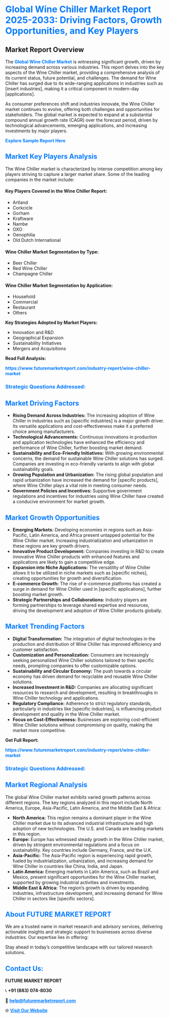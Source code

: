 <h1 style="color: #007BFF;">Global Wine Chiller Market Report 2025-2033: Driving Factors, Growth Opportunities, and Key Players</h1>

<section id="overview">
<h2>Market Report Overview</h2>
<p>The <a href="https://www.futuremarketreport.com/industry-report/wine-chiller-market" style="color: #007BFF; text-decoration: none;"><strong>Global Wine Chiller Market</strong></a> is witnessing significant growth, driven by increasing demand across various industries. This report delves into the key aspects of the Wine Chiller market, providing a comprehensive analysis of its current status, future potential, and challenges. The demand for Wine Chiller has surged due to its wide-ranging applications in industries such as [insert industries], making it a critical component in modern-day [applications].</p>
<p>As consumer preferences shift and industries innovate, the Wine Chiller market continues to evolve, offering both challenges and opportunities for stakeholders. The global market is expected to expand at a substantial compound annual growth rate (CAGR) over the forecast period, driven by technological advancements, emerging applications, and increasing investments by major players.</p>
</section>

<section id="overview">
<p><a href="https://www.futuremarketreport.com/request-sample/reportId=54820" style="color: #007BFF; text-decoration: none;"><strong>Explore Sample Report Here</strong></a></p>
</section>

<section id="key-players">
<h2 style="color: #007BFF;">Market Key Players Analysis</h2>
<p>The Wine Chiller market is characterized by intense competition among key players striving to capture a larger market share. Some of the leading companies in the market include:</p>
<h4>Key Players Covered in the Wine Chiller Report:</h4>
<ul><li>Artland</li><li>Corkcicle</li><li>Gorham</li><li>Kraftware</li><li>Nambe</li><li>OXO</li><li>Oenophilia</li><li>Old Dutch International</li></ul>
<h4>Wine Chiller Market Segmentation by Type:</h4>
<ul><li>Beer Chiller</li><li>Red Wine Chiller</li><li>Champagne Chiller</li></ul>

<h4>Wine Chiller Market Segmentation by Application:</h4>
<ul><li>Household</li><li>Commercial</li><li>Restaurant</li><li>Others</li></ul>
<p><strong>Key Strategies Adopted by Market Players:</strong></p>
<ul>
<li>Innovation and R&D</li>
<li>Geographical Expansion</li>
<li>Sustainability Initiatives</li>
<li>Mergers and Acquisitions</li>
</ul>
</section>

<section>
<p><strong>Read Full Analysis: </strong></p><a href="https://www.futuremarketreport.com/industry-report/wine-chiller-market" style="color: #007BFF; text-decoration: none;"><strong>https://www.futuremarketreport.com/industry-report/wine-chiller-market</strong></a>
<h3 style="color: #007BFF;">Strategic Questions Addressed:</h3>
</section>

<section id="driving-factors">
<h2 style="color: #007BFF;">Market Driving Factors</h2>
<ul>
<li><strong>Rising Demand Across Industries:</strong> The increasing adoption of Wine Chiller in industries such as [specific industries] is a major growth driver. Its versatile applications and cost-effectiveness make it a preferred choice among manufacturers.</li>
<li><strong>Technological Advancements:</strong> Continuous innovations in production and application technologies have enhanced the efficiency and performance of Wine Chiller, further boosting market demand.</li>
<li><strong>Sustainability and Eco-Friendly Initiatives:</strong> With growing environmental concerns, the demand for sustainable Wine Chiller solutions has surged. Companies are investing in eco-friendly variants to align with global sustainability goals.</li>
<li><strong>Growing Population and Urbanization:</strong> The rising global population and rapid urbanization have increased the demand for [specific products], where Wine Chiller plays a vital role in meeting consumer needs.</li>
<li><strong>Government Policies and Incentives:</strong> Supportive government regulations and incentives for industries using Wine Chiller have created a conducive environment for market growth.</li>
</ul>
</section>

<section id="growth-opportunities">
<h2 style="color: #007BFF;">Market Growth Opportunities</h2>
<ul>
<li><strong>Emerging Markets:</strong> Developing economies in regions such as Asia-Pacific, Latin America, and Africa present untapped potential for the Wine Chiller market. Increasing industrialization and urbanization in these regions are key growth drivers.</li>
<li><strong>Innovative Product Development:</strong> Companies investing in R&D to create innovative Wine Chiller products with enhanced features and applications are likely to gain a competitive edge.</li>
<li><strong>Expansion into Niche Applications:</strong> The versatility of Wine Chiller allows it to be utilized in niche markets such as [specific niches], creating opportunities for growth and diversification.</li>
<li><strong>E-commerce Growth:</strong> The rise of e-commerce platforms has created a surge in demand for Wine Chiller used in [specific applications], further boosting market growth.</li>
<li><strong>Strategic Partnerships and Collaborations:</strong> Industry players are forming partnerships to leverage shared expertise and resources, driving the development and adoption of Wine Chiller products globally.</li>
</ul>
</section>

<section id="trending-factors">
<h2 style="color: #007BFF;">Market Trending Factors</h2>
<ul>
<li><strong>Digital Transformation:</strong> The integration of digital technologies in the production and distribution of Wine Chiller has improved efficiency and customer satisfaction.</li>
<li><strong>Customization and Personalization:</strong> Consumers are increasingly seeking personalized Wine Chiller solutions tailored to their specific needs, prompting companies to offer customizable options.</li>
<li><strong>Sustainability and Circular Economy:</strong> The push towards a circular economy has driven demand for recyclable and reusable Wine Chiller solutions.</li>
<li><strong>Increased Investment in R&D:</strong> Companies are allocating significant resources to research and development, resulting in breakthroughs in Wine Chiller technology and applications.</li>
<li><strong>Regulatory Compliance:</strong> Adherence to strict regulatory standards, particularly in industries like [specific industries], is influencing product development and quality in the Wine Chiller market.</li>
<li><strong>Focus on Cost-Effectiveness:</strong> Businesses are exploring cost-efficient Wine Chiller solutions without compromising on quality, making the market more competitive.</li>
</ul>
</section>

<section>
<p><strong>Get Full Report: </strong></p><a href="https://www.futuremarketreport.com/industry-report/wine-chiller-market" style="color: #007BFF; text-decoration: none;"><strong>https://www.futuremarketreport.com/industry-report/wine-chiller-market</strong></a>
<h3 style="color: #007BFF;">Strategic Questions Addressed:</h3>
</section>


<section id="regional-analysis">
<h2 style="color: #007BFF;">Market Regional Analysis</h2>
<p>The global Wine Chiller market exhibits varied growth patterns across different regions. The key regions analyzed in this report include North America, Europe, Asia-Pacific, Latin America, and the Middle East & Africa:</p>
<ul>
<li><strong>North America:</strong> This region remains a dominant player in the Wine Chiller market due to its advanced industrial infrastructure and high adoption of new technologies. The U.S. and Canada are leading markets in this region.</li>
<li><strong>Europe:</strong> Europe has witnessed steady growth in the Wine Chiller market, driven by stringent environmental regulations and a focus on sustainability. Key countries include Germany, France, and the U.K.</li>
<li><strong>Asia-Pacific:</strong> The Asia-Pacific region is experiencing rapid growth, fueled by industrialization, urbanization, and increasing demand for Wine Chiller in countries like China, India, and Japan.</li>
<li><strong>Latin America:</strong> Emerging markets in Latin America, such as Brazil and Mexico, present significant opportunities for the Wine Chiller market, supported by growing industrial activities and investments.</li>
<li><strong>Middle East & Africa:</strong> The region’s growth is driven by expanding industries, infrastructure development, and increasing demand for Wine Chiller in sectors like [specific sectors].</li>
</ul>
</section>

<footer>
<h2 style="color: #007BFF;">About FUTURE MARKET REPORT</h2>
<p>We are a trusted name in market research and advisory services, delivering actionable insights and strategic support to businesses across diverse industries. Our expertise lies in offering:</p>

<p>Stay ahead in today’s competitive landscape with our tailored research solutions.</p>

<h2 style="color: #007BFF;">Contact Us:</h2>
<p><strong>FUTURE MARKET REPORT</strong></p>
<p>📞 <strong>+91 (883) 074-8030</strong></p>
<p>📧 <strong><a href="mailto:help@futuremarketreport.com" style="color: #007BFF;">help@futuremarketreport.com</a></strong></p>
<p>🌐 <strong><a href="https://www.futuremarketreport.com/" style="color: #007BFF;">Visit Our Website</a></strong></p>
</footer>